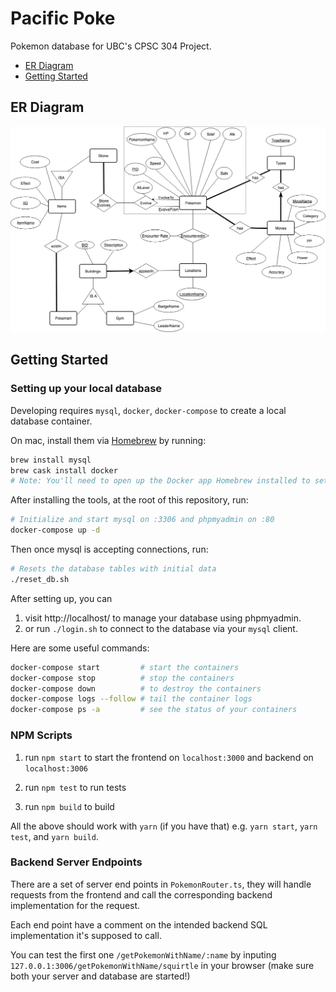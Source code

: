 # Pacific Poke

Pokemon database for UBC's CPSC 304 Project.

- [ER Diagram](#er-diagram)
- [Getting Started](#getting-started)

## ER Diagram

![ER Diagram](/er-diagram.png "ER Diagram")

## Getting Started

### Setting up your local database
Developing requires `mysql`, `docker`, `docker-compose` to create a local database container.

On mac, install them via [Homebrew](https://brew.sh/) by running:

```sh
brew install mysql
brew cask install docker
# Note: You'll need to open up the Docker app Homebrew installed to set it up
```

After installing the tools, at the root of this repository, run:
```sh
# Initialize and start mysql on :3306 and phpmyadmin on :80
docker-compose up -d
```

Then once mysql is accepting connections, run:
```sh
# Resets the database tables with initial data
./reset_db.sh
```

After setting up, you can

1. visit http://localhost/ to manage your database using phpmyadmin.
1. or run `./login.sh` to connect to the database via your `mysql` client.

Here are some useful commands:
```sh
docker-compose start         # start the containers
docker-compose stop          # stop the containers
docker-compose down          # to destroy the containers
docker-compose logs --follow # tail the container logs
docker-compose ps -a         # see the status of your containers
```

### NPM Scripts

1. run `npm start`  to start the frontend on `localhost:3000` and backend on `localhost:3006`

2. run `npm test` to run tests

3. run `npm build` to build

All the above should work with `yarn` (if you have that) e.g. `yarn start`, `yarn test`, and `yarn build`.

### Backend Server Endpoints

There are a set of server end points in `PokemonRouter.ts`, they will handle requests from the frontend
and call the corresponding backend implementation for the request.

Each end point have a comment on the intended backend SQL implementation it's supposed to call.

You can test the first one `/getPokemonWithName/:name`
by inputing `127.0.0.1:3006/getPokemonWithName/squirtle` in your browser
(make sure both your server and database are started!)

